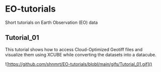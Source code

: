 # EO-tutorials
Short tutorials on Earth Observation (EO) data

## Tutorial_01
This tutorial shows how to access Cloud-Optimized Geotiff files and visualize them using XCUBE while converting the datasets into a datacube.

![https://github.com/shnmrt/EO-tutorials/blobl/main/gifs/Tutorial_01.gif]()